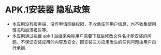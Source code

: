 # APK.1安装器 隐私政策

* 本应用没有服务端，没有申请网络权限，不收集任何用户信息，也不收集使用情况和崩溃报告等。
* 本应用通过拦截 apk.1 后缀来免除用户需要下载后修改文件名才能安装的问题。不保证安装应用的内容及安全，因安装三方应用发生的任何问题由用户自行承担.
